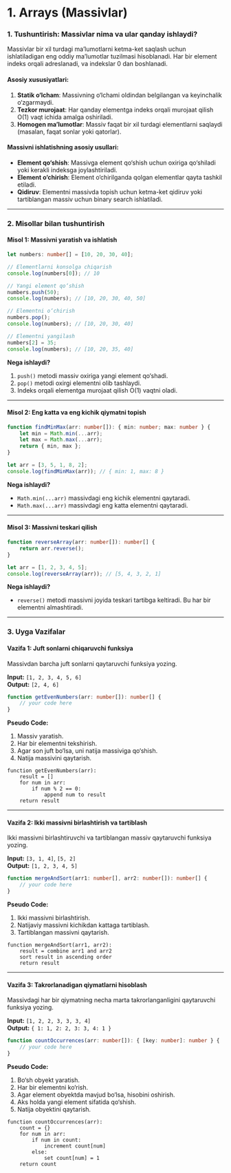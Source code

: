 # **1. Arrays (Massivlar)**

### **1. Tushuntirish: Massivlar nima va ular qanday ishlaydi?**

Massivlar bir xil turdagi ma’lumotlarni ketma-ket saqlash uchun ishlatiladigan eng oddiy ma’lumotlar tuzilmasi hisoblanadi. Har bir element indeks orqali adreslanadi, va indekslar 0 dan boshlanadi. 

#### **Asosiy xususiyatlari:**
1. **Statik o‘lcham**: Massivning o‘lchami oldindan belgilangan va keyinchalik o‘zgarmaydi.
2. **Tezkor murojaat**: Har qanday elementga indeks orqali murojaat qilish O(1) vaqt ichida amalga oshiriladi.
3. **Homogen ma’lumotlar**: Massiv faqat bir xil turdagi elementlarni saqlaydi (masalan, faqat sonlar yoki qatorlar).

#### **Massivni ishlatishning asosiy usullari:**
- **Element qo‘shish**: Massivga element qo‘shish uchun oxiriga qo‘shiladi yoki kerakli indeksga joylashtiriladi.
- **Element o‘chirish**: Element o‘chirilganda qolgan elementlar qayta tashkil etiladi.
- **Qidiruv**: Elementni massivda topish uchun ketma-ket qidiruv yoki tartiblangan massiv uchun binary search ishlatiladi.

---

### **2. Misollar bilan tushuntirish**

#### **Misol 1: Massivni yaratish va ishlatish**
```typescript
let numbers: number[] = [10, 20, 30, 40];

// Elementlarni konsolga chiqarish
console.log(numbers[0]); // 10

// Yangi element qo‘shish
numbers.push(50);
console.log(numbers); // [10, 20, 30, 40, 50]

// Elementni o‘chirish
numbers.pop();
console.log(numbers); // [10, 20, 30, 40]

// Elementni yangilash
numbers[2] = 35;
console.log(numbers); // [10, 20, 35, 40]
```

**Nega ishlaydi?**  
1. `push()` metodi massiv oxiriga yangi element qo‘shadi.  
2. `pop()` metodi oxirgi elementni olib tashlaydi.  
3. Indeks orqali elementga murojaat qilish O(1) vaqtni oladi.

---

#### **Misol 2: Eng katta va eng kichik qiymatni topish**
```typescript
function findMinMax(arr: number[]): { min: number; max: number } {
    let min = Math.min(...arr);
    let max = Math.max(...arr);
    return { min, max };
}

let arr = [3, 5, 1, 8, 2];
console.log(findMinMax(arr)); // { min: 1, max: 8 }
```

**Nega ishlaydi?**  
- `Math.min(...arr)` massivdagi eng kichik elementni qaytaradi.  
- `Math.max(...arr)` massivdagi eng katta elementni qaytaradi.  

---

#### **Misol 3: Massivni teskari qilish**
```typescript
function reverseArray(arr: number[]): number[] {
    return arr.reverse();
}

let arr = [1, 2, 3, 4, 5];
console.log(reverseArray(arr)); // [5, 4, 3, 2, 1]
```

**Nega ishlaydi?**  
- `reverse()` metodi massivni joyida teskari tartibga keltiradi. Bu har bir elementni almashtiradi.

---

### **3. Uyga Vazifalar**

#### **Vazifa 1: Juft sonlarni chiqaruvchi funksiya**
Massivdan barcha juft sonlarni qaytaruvchi funksiya yozing.  

**Input:** `[1, 2, 3, 4, 5, 6]`  
**Output:** `[2, 4, 6]`

```typescript
function getEvenNumbers(arr: number[]): number[] {
    // your code here
}
```

**Pseudo Code:**
1. Massiv yaratish.
2. Har bir elementni tekshirish.
3. Agar son juft bo‘lsa, uni natija massiviga qo‘shish.
4. Natija massivini qaytarish.

```pseudo
function getEvenNumbers(arr):
    result = []
    for num in arr:
        if num % 2 == 0:
            append num to result
    return result
```

---

#### **Vazifa 2: Ikki massivni birlashtirish va tartiblash**
Ikki massivni birlashtiruvchi va tartiblangan massiv qaytaruvchi funksiya yozing.  

**Input:** `[3, 1, 4]`, `[5, 2]`  
**Output:** `[1, 2, 3, 4, 5]`

```typescript
function mergeAndSort(arr1: number[], arr2: number[]): number[] {
    // your code here
}
```

**Pseudo Code:**
1. Ikki massivni birlashtirish.
2. Natijaviy massivni kichikdan kattaga tartiblash.
3. Tartiblangan massivni qaytarish.

```pseudo
function mergeAndSort(arr1, arr2):
    result = combine arr1 and arr2
    sort result in ascending order
    return result
```

---

#### **Vazifa 3: Takrorlanadigan qiymatlarni hisoblash**
Massivdagi har bir qiymatning necha marta takrorlanganligini qaytaruvchi funksiya yozing.  

**Input:** `[1, 2, 2, 3, 3, 3, 4]`  
**Output:** `{ 1: 1, 2: 2, 3: 3, 4: 1 }`

```typescript
function countOccurrences(arr: number[]): { [key: number]: number } {
    // your code here
}
```

**Pseudo Code:**
1. Bo‘sh obyekt yaratish.
2. Har bir elementni ko‘rish.
3. Agar element obyektda mavjud bo‘lsa, hisobini oshirish.
4. Aks holda yangi element sifatida qo‘shish.
5. Natija obyektini qaytarish.

```pseudo
function countOccurrences(arr):
    count = {}
    for num in arr:
        if num in count:
            increment count[num]
        else:
            set count[num] = 1
    return count
```